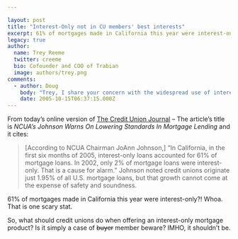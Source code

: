 ```yaml
---

layout: post
title: "Interest-Only not in CU members' best interests"
excerpt: 61% of mortgages made in California this year were interest-only?!  Whoa.  That is one scary stat.
legacy: true
author:
  name: Trey Reeme
  twitter: creeme
  bio: Cofounder and COO of Trabian
  image: authors/trey.png
comments:
  - author: Doug
    body: "Trey, I share your concern with the widespread use of interest only mortgages. However, let's not paint with a broad brush and say all members should beware of this product. These loans can serve as a valuable tool in the right situation. For example, a member with an appreciating home that pays interest only on their mortgage and invests the difference compared to what they would be paying monthly in a traditional mortgage product can greatly benefit from this scenario. This product can also be a wise decision for members who are on a commission only compensation structure. The low monthly payment might just fit their budget and allow them to soundly make their payment during lean months and pay down on the loan during solid months. Just with any product offered by the credit union they should educate the member on the pros and cons in a consumer friendly manner and let the member decide. The credit union should respect the member and let them make their own decision with the proper guidance. Again, I agree with your concern. Simply wanted to point out some other items to consider. Keep up the good work on your blog. Don't get discouraged about the number of responses to your entries - you are ahead of the curve and the rest of us will eventually catch up."
    date: 2005-10-15T06:37:15.000Z
---
```


<p>From today&#8217;s online version of <a href='http://www.cujournal.com'>The Credit Union Journal</a> &#8211; The article&#8217;s title is <em><span class="caps">NCUA</span>&#8217;s Johnson Warns On Lowering Standards In Mortgage Lending</em> and it cites:</p>
<blockquote>
<p>[According to <span class='caps'><span class="caps">NCUA</span> </span>Chairman JoAnn Johnson,] &#8220;In California, in the first six months of 2005, interest-only loans accounted for 61% of mortgage loans. In 2002, only 2% of mortgage loans were interest-only. That is a cause for alarm.&#8221; Johnson noted credit unions originate just 1.95% of all U.S. mortgage loans, but that growth cannot come at the expense of safety and soundness.</p>
</blockquote>
<p>61% of mortgages made in California this year were interest-only?!  Whoa.  That is one scary stat.</p>
<p>So, what should credit unions do when offering an interest-only mortgage product?  Is it simply a case of <del>buyer</del> member beware?  <span class='caps'><span class="caps">IMHO</span></span>, it shouldn&#8217;t be.</p>
